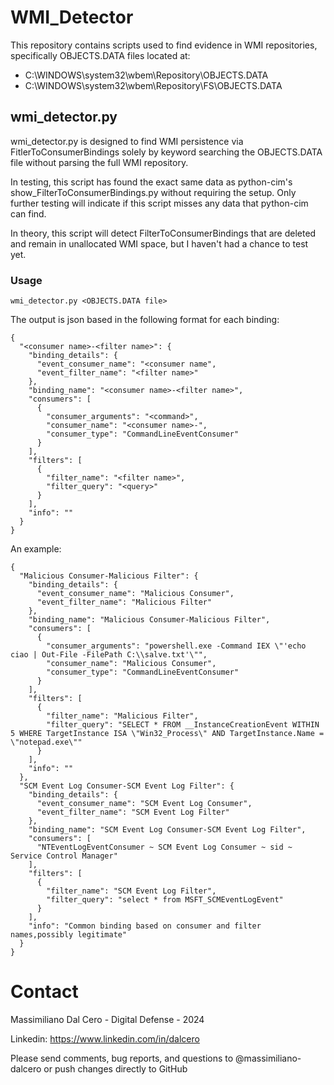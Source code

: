 # WMI_Detector
This repository contains scripts used to find evidence in WMI repositories, specifically OBJECTS.DATA files located at:

- C:\WINDOWS\system32\wbem\Repository\OBJECTS.DATA
- C:\WINDOWS\system32\wbem\Repository\FS\OBJECTS.DATA

## wmi_detector.py
wmi_detector.py is designed to find WMI persistence via FitlerToConsumerBindings
solely by keyword searching the OBJECTS.DATA file without parsing the full WMI repository.

In testing, this script has found the exact same data as python-cim's
show_FilterToConsumerBindings.py without requiring the setup. Only further testing will
indicate if this script misses any data that python-cim can find.

In theory, this script will detect FilterToConsumerBindings that are deleted and remain
in unallocated WMI space, but I haven't had a chance to test yet.

### Usage
```wmi_detector.py <OBJECTS.DATA file>```

The output is json based in the following format for each binding:
```
{
  "<consumer name>-<filter name>": {
    "binding_details": {
      "event_consumer_name": "<consumer name",
      "event_filter_name": "<filter name>"
    },
    "binding_name": "<consumer name>-<filter name>",
    "consumers": [
      {
        "consumer_arguments": "<command>",
        "consumer_name": "<consumer name>-",
        "consumer_type": "CommandLineEventConsumer"
      }
    ],
    "filters": [
      {
        "filter_name": "<filter name>",
        "filter_query": "<query>"
      }
    ],
    "info": ""
  }
}
```
An example:
```
{
  "Malicious Consumer-Malicious Filter": {
    "binding_details": {
      "event_consumer_name": "Malicious Consumer",
      "event_filter_name": "Malicious Filter"
    },
    "binding_name": "Malicious Consumer-Malicious Filter",
    "consumers": [
      {
        "consumer_arguments": "powershell.exe -Command IEX \"'echo ciao | Out-File -FilePath C:\\salve.txt'\"",
        "consumer_name": "Malicious Consumer",
        "consumer_type": "CommandLineEventConsumer"
      }
    ],
    "filters": [
      {
        "filter_name": "Malicious Filter",
        "filter_query": "SELECT * FROM __InstanceCreationEvent WITHIN 5 WHERE TargetInstance ISA \"Win32_Process\" AND TargetInstance.Name = \"notepad.exe\""
      }
    ],
    "info": ""
  },
  "SCM Event Log Consumer-SCM Event Log Filter": {
    "binding_details": {
      "event_consumer_name": "SCM Event Log Consumer",
      "event_filter_name": "SCM Event Log Filter"
    },
    "binding_name": "SCM Event Log Consumer-SCM Event Log Filter",
    "consumers": [
      "NTEventLogEventConsumer ~ SCM Event Log Consumer ~ sid ~ Service Control Manager"
    ],
    "filters": [
      {
        "filter_name": "SCM Event Log Filter",
        "filter_query": "select * from MSFT_SCMEventLogEvent"
      }
    ],
    "info": "Common binding based on consumer and filter names,possibly legitimate"
  }
}
```

# Contact
Massimiliano Dal Cero - Digital Defense - 2024

Linkedin: https://www.linkedin.com/in/dalcero

Please send  comments, bug reports, and questions to @massimiliano-dalcero or push changes directly to GitHub

